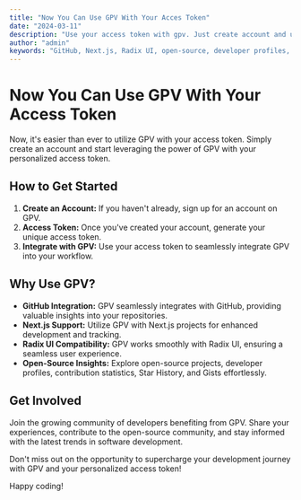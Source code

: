 ```yaml
---
title: "Now You Can Use GPV With Your Acces Token"
date: "2024-03-11"
description: "Use your access token with gpv. Just create account and use your access token."
author: "admin"
keywords: "GitHub, Next.js, Radix UI, open-source, developer profiles, contribution statistics, Star History, Gists"
---
```

# Now You Can Use GPV With Your Access Token

Now, it's easier than ever to utilize GPV with your access token. Simply create an account and start leveraging the power of GPV with your personalized access token.

## How to Get Started

1. **Create an Account:** If you haven't already, sign up for an account on GPV.
2. **Access Token:** Once you've created your account, generate your unique access token.
3. **Integrate with GPV:** Use your access token to seamlessly integrate GPV into your workflow.

## Why Use GPV?

- **GitHub Integration:** GPV seamlessly integrates with GitHub, providing valuable insights into your repositories.
- **Next.js Support:** Utilize GPV with Next.js projects for enhanced development and tracking.
- **Radix UI Compatibility:** GPV works smoothly with Radix UI, ensuring a seamless user experience.
- **Open-Source Insights:** Explore open-source projects, developer profiles, contribution statistics, Star History, and Gists effortlessly.

## Get Involved

Join the growing community of developers benefiting from GPV. Share your experiences, contribute to the open-source community, and stay informed with the latest trends in software development.

Don't miss out on the opportunity to supercharge your development journey with GPV and your personalized access token!

Happy coding!
